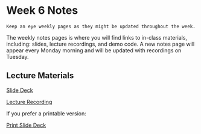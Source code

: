 Week 6 Notes
============================

```{note}
Keep an eye weekly pages as they might be updated throughout the week.
```

The weekly notes pages is where you will find links to in-class materials, including: slides, lecture recordings, and demo code. A new notes page will appear every Monday morning and will be updated with recordings on Tuesday.

## Lecture Materials


[Slide Deck](http://inf133.markbaldw.in/slides/slides.html?file=wk6.html)

[Lecture Recording]()

If you prefer a printable version:

[Print Slide Deck](http://inf133.markbaldw.in/slides/slides.html?file=wk6.html?print-pdf)


